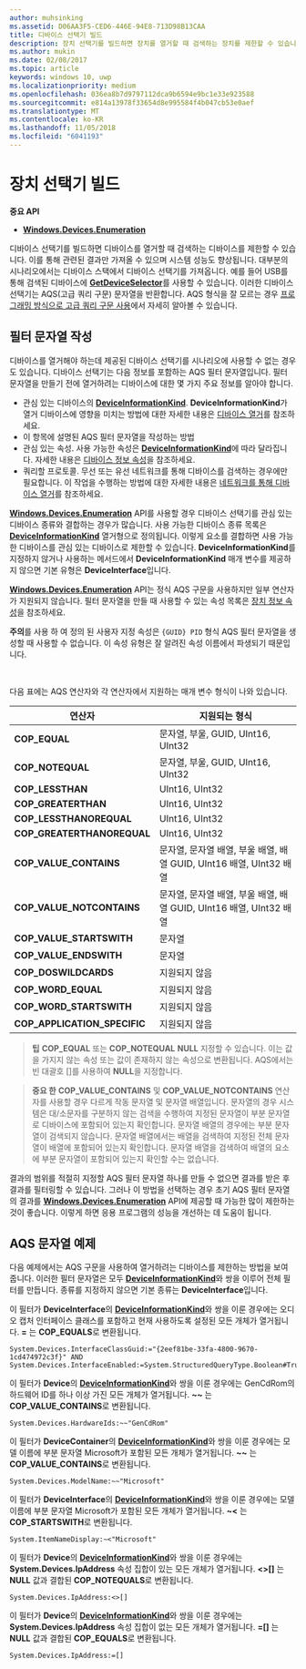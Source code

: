 ```yaml
---
author: muhsinking
ms.assetid: D06AA3F5-CED6-446E-94E8-713D98B13CAA
title: 디바이스 선택기 빌드
description: 장치 선택기를 빌드하면 장치를 열거할 때 검색하는 장치를 제한할 수 있습니다.
ms.author: mukin
ms.date: 02/08/2017
ms.topic: article
keywords: windows 10, uwp
ms.localizationpriority: medium
ms.openlocfilehash: 036ea8b7d9797112dca9b6594e9bc1e33e923588
ms.sourcegitcommit: e814a13978f33654d8e995584f4b047cb53e0aef
ms.translationtype: MT
ms.contentlocale: ko-KR
ms.lasthandoff: 11/05/2018
ms.locfileid: "6041193"
---
```

# <a name="build-a-device-selector"></a>장치 선택기 빌드



**중요 API**

- [**Windows.Devices.Enumeration**](https://docs.microsoft.com/en-us/uwp/api/Windows.Devices.Enumeration)

디바이스 선택기를 빌드하면 디바이스를 열거할 때 검색하는 디바이스를 제한할 수 있습니다. 이를 통해 관련된 결과만 가져올 수 있으며 시스템 성능도 향상됩니다. 대부분의 시나리오에서는 디바이스 스택에서 디바이스 선택기를 가져옵니다. 예를 들어 USB를 통해 검색된 디바이스에 [**GetDeviceSelector**](https://msdn.microsoft.com/library/windows/apps/Dn264015)를 사용할 수 있습니다. 이러한 디바이스 선택기는 AQS(고급 쿼리 구문) 문자열을 반환합니다. AQS 형식을 잘 모르는 경우 [프로그래밍 방식으로 고급 쿼리 구문 사용](https://msdn.microsoft.com/library/windows/desktop/Bb266512)에서 자세히 알아볼 수 있습니다.

## <a name="building-the-filter-string"></a>필터 문자열 작성

디바이스를 열거해야 하는데 제공된 디바이스 선택기를 시나리오에 사용할 수 없는 경우도 있습니다. 디바이스 선택기는 다음 정보를 포함하는 AQS 필터 문자열입니다. 필터 문자열을 만들기 전에 열거하려는 디바이스에 대한 몇 가지 주요 정보를 알아야 합니다.

-   관심 있는 디바이스의 [**DeviceInformationKind**](https://msdn.microsoft.com/library/windows/apps/Dn948991). **DeviceInformationKind**가 열거 디바이스에 영향을 미치는 방법에 대한 자세한 내용은 [디바이스 열거](enumerate-devices.md)를 참조하세요.
-   이 항목에 설명된 AQS 필터 문자열을 작성하는 방법
-   관심 있는 속성. 사용 가능한 속성은 [**DeviceInformationKind**](https://msdn.microsoft.com/library/windows/apps/Dn948991)에 따라 달라집니다. 자세한 내용은 [디바이스 정보 속성](device-information-properties.md)을 참조하세요.
-   쿼리할 프로토콜. 무선 또는 유선 네트워크를 통해 디바이스를 검색하는 경우에만 필요합니다. 이 작업을 수행하는 방법에 대한 자세한 내용은 [네트워크를 통해 디바이스 열거](enumerate-devices-over-a-network.md)를 참조하세요.

[**Windows.Devices.Enumeration**](https://msdn.microsoft.com/library/windows/apps/BR225459) API를 사용할 경우 디바이스 선택기를 관심 있는 디바이스 종류와 결합하는 경우가 많습니다. 사용 가능한 디바이스 종류 목록은 [**DeviceInformationKind**](https://msdn.microsoft.com/library/windows/apps/Dn948991) 열거형으로 정의됩니다. 이렇게 요소를 결합하면 사용 가능한 디바이스를 관심 있는 디바이스로 제한할 수 있습니다. **DeviceInformationKind**를 지정하지 않거나 사용하는 메서드에서 **DeviceInformationKind** 매개 변수를 제공하지 않으면 기본 유형은 **DeviceInterface**입니다.

[**Windows.Devices.Enumeration**](https://msdn.microsoft.com/library/windows/apps/BR225459) API는 정식 AQS 구문을 사용하지만 일부 연산자가 지원되지 않습니다. 필터 문자열을 만들 때 사용할 수 있는 속성 목록은 [장치 정보 속성](device-information-properties.md)을 참조하세요.

**주의**를 사용 하 여 정의 된 사용자 지정 속성은 `{GUID} PID` 형식 AQS 필터 문자열을 생성할 때 사용할 수 없습니다. 이 속성 유형은 잘 알려진 속성 이름에서 파생되기 때문입니다.

 

다음 표에는 AQS 연산자와 각 연산자에서 지원하는 매개 변수 형식이 나와 있습니다.

| 연산자                       | 지원되는 형식                                                             |
|--------------------------------|-----------------------------------------------------------------------------|
| **COP\_EQUAL**                 | 문자열, 부울, GUID, UInt16, UInt32                                       |
| **COP\_NOTEQUAL**              | 문자열, 부울, GUID, UInt16, UInt32                                       |
| **COP\_LESSTHAN**              | UInt16, UInt32                                                              |
| **COP\_GREATERTHAN**           | UInt16, UInt32                                                              |
| **COP\_LESSTHANOREQUAL**       | UInt16, UInt32                                                              |
| **COP\_GREATERTHANOREQUAL**    | UInt16, UInt32                                                              |
| **COP\_VALUE\_CONTAINS**       | 문자열, 문자열 배열, 부울 배열, 배열 GUID, UInt16 배열, UInt32 배열 |
| **COP\_VALUE\_NOTCONTAINS**    | 문자열, 문자열 배열, 부울 배열, 배열 GUID, UInt16 배열, UInt32 배열 |
| **COP\_VALUE\_STARTSWITH**     | 문자열                                                                      |
| **COP\_VALUE\_ENDSWITH**       | 문자열                                                                      |
| **COP\_DOSWILDCARDS**          | 지원되지 않음                                                               |
| **COP\_WORD\_EQUAL**           | 지원되지 않음                                                               |
| **COP\_WORD\_STARTSWITH**      | 지원되지 않음                                                               |
| **COP\_APPLICATION\_SPECIFIC** | 지원되지 않음                                                               |


> **팁** **COP\_EQUAL** 또는 **COP\_NOTEQUAL** **NULL** 지정할 수 있습니다. 이는 값을 가지지 않는 속성 또는 값이 존재하지 않는 속성으로 변환됩니다. AQS에서는 빈 대괄호 \[\]를 사용하여 **NULL**을 지정합니다.

> **중요 한** **COP\_VALUE\_CONTAINS** 및 **COP\_VALUE\_NOTCONTAINS** 연산자를 사용할 경우 다르게 작동 문자열 및 문자열 배열입니다. 문자열의 경우 시스템은 대/소문자를 구분하지 않는 검색을 수행하여 지정된 문자열이 부분 문자열로 디바이스에 포함되어 있는지 확인합니다. 문자열 배열의 경우에는 부분 문자열이 검색되지 않습니다. 문자열 배열에서는 배열을 검색하여 지정된 전체 문자열이 배열에 포함되어 있는지 확인합니다. 문자열 배열을 검색하여 배열의 요소에 부분 문자열이 포함되어 있는지 확인할 수는 없습니다.

결과의 범위를 적절히 지정할 AQS 필터 문자열 하나를 만들 수 없으면 결과를 받은 후 결과를 필터링할 수 있습니다. 그러나 이 방법을 선택하는 경우 초기 AQS 필터 문자열의 결과를 [**Windows.Devices.Enumeration**](https://msdn.microsoft.com/library/windows/apps/BR225459) API에 제공할 때 가능한 많이 제한하는 것이 좋습니다. 이렇게 하면 응용 프로그램의 성능을 개선하는 데 도움이 됩니다.

## <a name="aqs-string-examples"></a>AQS 문자열 예제

다음 예제에서는 AQS 구문을 사용하여 열거하려는 디바이스를 제한하는 방법을 보여 줍니다. 이러한 필터 문자열은 모두 [**DeviceInformationKind**](https://msdn.microsoft.com/library/windows/apps/Dn948991)와 쌍을 이루어 전체 필터를 만듭니다. 종류를 지정하지 않으면 기본 종류는 **DeviceInterface**입니다.

이 필터가 **DeviceInterface**의 [**DeviceInformationKind**](https://msdn.microsoft.com/library/windows/apps/Dn948991)와 쌍을 이룬 경우에는 오디오 캡처 인터페이스 클래스를 포함하고 현재 사용하도록 설정된 모든 개체가 열거됩니다. **=** 는 **COP\_EQUALS**로 변환됩니다.

``` syntax
System.Devices.InterfaceClassGuid:="{2eef81be-33fa-4800-9670-1cd474972c3f}" AND
System.Devices.InterfaceEnabled:=System.StructuredQueryType.Boolean#True
```

이 필터가 **Device**의 [**DeviceInformationKind**](https://msdn.microsoft.com/library/windows/apps/Dn948991)와 쌍을 이룬 경우에는 GenCdRom의 하드웨어 ID를 하나 이상 가진 모든 개체가 열거됩니다. **~~** 는 **COP\_VALUE\_CONTAINS**로 변환됩니다.

``` syntax
System.Devices.HardwareIds:~~"GenCdRom"
```

이 필터가 **DeviceContainer**의 [**DeviceInformationKind**](https://msdn.microsoft.com/library/windows/apps/Dn948991)와 쌍을 이룬 경우에는 모델 이름에 부분 문자열 Microsoft가 포함된 모든 개체가 열거됩니다. **~~** 는 **COP\_VALUE\_CONTAINS**로 변환됩니다.

``` syntax
System.Devices.ModelName:~~"Microsoft"
```

이 필터가 **DeviceInterface**의 [**DeviceInformationKind**](https://msdn.microsoft.com/library/windows/apps/Dn948991)와 쌍을 이룬 경우에는 모델 이름에 부분 문자열 Microsoft가 포함된 모든 개체가 열거됩니다. **~&lt;** 는 **COP\_STARTSWITH**로 변환됩니다.

``` syntax
System.ItemNameDisplay:~<"Microsoft"
```

이 필터가 **Device**의 [**DeviceInformationKind**](https://msdn.microsoft.com/library/windows/apps/Dn948991)와 쌍을 이룬 경우에는 **System.Devices.IpAddress** 속성 집합이 있는 모든 개체가 열거됩니다. **&lt;&gt;\[\]** 는 **NULL** 값과 결합된 **COP\_NOTEQUALS**로 변환됩니다.

``` syntax
System.Devices.IpAddress:<>[]
```

이 필터가 **Device**의 [**DeviceInformationKind**](https://msdn.microsoft.com/library/windows/apps/Dn948991)와 쌍을 이룬 경우에는 **System.Devices.IpAddress** 속성 집합이 없는 모든 개체가 열거됩니다. **=\[\]** 는 **NULL** 값과 결합된 **COP\_EQUALS**로 변환됩니다.

``` syntax
System.Devices.IpAddress:=[]
```

 

 
